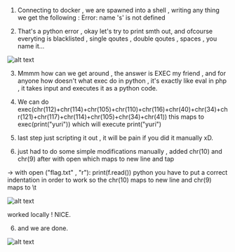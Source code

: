 1. Connecting to docker , we are spawned into a shell , writing any thing we get the following :
    Error: name 's' is not defined

2. That's a python error , okay let's try to print smth out, and ofcourse everyting is blacklisted , single qoutes , double qoutes , spaces , you name it...

![alt text](https://github.com/SecYuri/HTB-Cyber-Apocalypse-2023-Writeups/blob/main/misc_nehebkaus-trap/1.PNG)


3. Mmmm how can we get around , the answer is EXEC my friend , and for anyone how doesn't what exec do in python , it's exactly like eval in php , it takes input and executes it as a python code.

4. We can do exec(chr(112)+chr(114)+chr(105)+chr(110)+chr(116)+chr(40)+chr(34)+chr(121)+chr(117)+chr(114)+chr(105)+chr(34)+chr(41))
this maps to exec(print("yuri")) which will execute print("yuri")

5. last step just scripting it out , it will be pain if you did it manually xD.

6. just had to do some simple modifications manually , added chr(10) and chr(9) after with open which maps to new line and tap

-> with open ("flag.txt" , "r"):
    print(f.read())
python you have to put a correct indentation in order to work so the chr(10) maps to new line and chr(9) maps to \t 

![alt text](https://github.com/SecYuri/HTB-Cyber-Apocalypse-2023-Writeups/blob/main/misc_nehebkaus-trap/2.PNG)

worked locally ! NICE.

6. and we are done.

![alt text](https://github.com/SecYuri/HTB-Cyber-Apocalypse-2023-Writeups/blob/main/misc_nehebkaus-trap/3.PNG)
